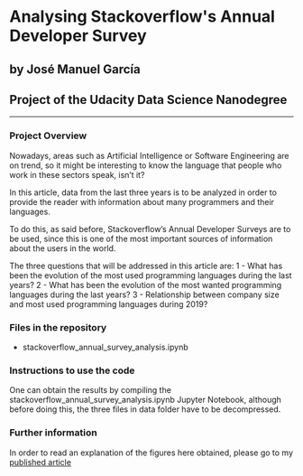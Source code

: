 # Analysing Stackoverflow's Annual Developer Survey
## by José Manuel García
## Project of the Udacity Data Science Nanodegree
------------------------------------------------

### Project Overview
Nowadays, areas such as Artificial Intelligence or Software Engineering are on trend, so it might be interesting to know the language that people who work in these sectors speak, isn’t it?

In this article, data from the last three years is to be analyzed in order to provide the reader with information about many programmers and their languages.

To do this, as said before, Stackoverflow’s Annual Developer Surveys are to be used, since this is one of the most important sources of information about the users in the world.

The three questions that will be addressed in this article are:
1 - What has been the evolution of the most used programming languages during the last years?
2 - What has been the evolution of the most wanted programming languages during the last years?
3 - Relationship between company size and most used programming languages during 2019?

### Files in the repository
- stackoverflow_annual_survey_analysis.ipynb

### Instructions to use the code
One can obtain the results by compiling the stackoverflow_annual_survey_analysis.ipynb Jupyter Notebook, although before doing this, the three files in data folder have to be decompressed.

### Further information
In order to read an explanation of the figures here obtained, please go to my [published article](https://medium.com/@josem5garcialopez/what-is-the-evolution-of-programming-languages-in-the-last-3-years-f507aa99f787) 
